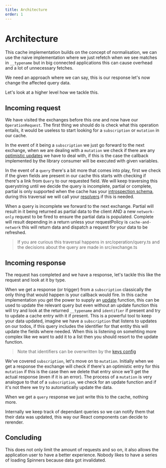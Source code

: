 ```yaml
---
title: Architecture
order: 1
---
```


# Architecture

This cache implementation builds on the concept of normalisation,
we can use the naive implementation where we just refetch when we see
matches in `__typename` but in big connected applications this can
cause overhead and a lot of unnecessary fetches.

We need an approach where we can say, this is our response let's now
change the affected query data.

Let's look at a higher level how we tackle this.

## Incoming request

We have visited the exchanges before this one and now have our `OperationRequest`.
The first thing we should do is check what this operation entails, it would be useless
to start looking for a `subscription` or `mutation` in our cache.

In the event of it being a `subscription` we just go forward to the next exchange,
when we are dealing with a `mutation` we check if there are any [optimistic updates](./optimistic.md)
we have to deal with, if this is the case the callback implemented by the library consumer
will be executed with given variables.

In the event of a `query` there's a bit more that comes into play, first we check if the given
fields are present in our cache this starts with checking if there's a link from `Query` to our
requested field. We will keep traversing this querystring until we decide the query is incomplete,
partial or complete, partial is only supported when the cache has your [introspection schema](./schema.md),
during this traversal we will call your [resolvers](./resolvers.md) if this is needed.

When a query is incomplete we forward to the next exchange. Partial will result in it being returned as
partial data to the client AND a new `network-only` request to be fired to ensure the partial data is
populated. Complete will result depending in a return unless your requestPolicy is `cache-and-network`
this will return data and dispatch a request for your data to be refreshed.

> If you are curious this traversal happens in src/operation/query.ts and the decisions about the query
> are made in src/exchange.ts

## Incoming response

The request has completed and we have a response, let's tackle this like the request and look at it
by type.

When we get a response (or trigger) from a `subscription` classically the only thing that would happen
is your callback would fire. In this cache implementation you get the power to supply an [update](./updates.md)
function, this can be used to update the relevant query but even without an update function this will try
and look at the returned `__typename` and `identifier` if present and try to update a cache entry with it if
present. This is a powerful tool to keep your data updated, imagine we have a `subscription` that listens
to updates on our todos, if this query includes the identifier for that entity this will update the fields
where needed. When this is listening on somehting more complex like we want to add it to a list then you should
resort to the update function.

> Note that identifiers can be overwritten by the [keys config](./keys.md)

We've covered `subscription`, let's move on to `mutation`. Initially when we get a response the exchange will
check if there's an optimistic entry for this `mutation` if this is the case then we delete that entry since
we'll get the actual response (even if it is an error). The process of a `mutation` is very analogue to that
of a `subscription`, we check for an update function and if it's not there we try to automatically update the
data.

When we get a `query` response we just write this to the cache, nothing more.

Internally we keep track of dependant queries so we can notify them that their data was updated, this way our
React components can decide to rerender.

## Concluding

This does not only limit the amount of requests and so on, it also allows the application user to
have a better experience. Nobody likes to have a series of loading Spinners because data got invalidated.
